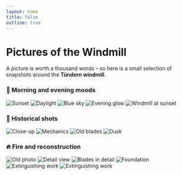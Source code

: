 ```yaml
---
layout: home
title: false
outline: true
---
```


# Pictures of the Windmill

A picture is worth a thousand words – so here is a small selection of snapshots around the **Tündern windmill**.

### 🌅 Morning and evening moods

<div class="scroll-gallery">
  <img src="/imgs/bilder/windmill-1.jpeg" alt="Sunset" class="scroll-img" />
  <img src="/imgs/bilder/windmill-2.jpeg" alt="Daylight" class="scroll-img" />
  <img src="/imgs/bilder/windmill-6.jpeg" alt="Blue sky" class="scroll-img" />
  <img src="/imgs/bilder/windmill-4.jpeg" alt="Evening glow" class="scroll-img" />
  <img src="/imgs/bilder/windmill-5.jpeg" alt="Windmill at sunset" class="scroll-img" />
</div>


### 🧾 Historical shots

<div class="scroll-gallery">
  <img src="/imgs/bilder/windmill-8.jpeg" alt="Close-up" class="scroll-img" />
  <img src="/imgs/bilder/windmill-13.jpeg" alt="Mechanics" class="scroll-img" />
  <img src="/imgs/bilder/windmill-14.jpeg" alt="Old blades" class="scroll-img" />
  <img src="/imgs/bilder/windmill-3.jpeg" alt="Dusk" class="scroll-img" />
</div>


### 🔥 Fire and reconstruction

<div class="scroll-gallery">
  <img src="/imgs/bilder/windmill-11.jpeg" alt="Old photo" class="scroll-img" />
  <img src="/imgs/bilder/windmill-12.jpeg" alt="Detail view" class="scroll-img" />
  <img src="/imgs/bilder/windmill-9.jpeg" alt="Blades in detail" class="scroll-img" />
  <img src="/imgs/bilder/windmill-10.jpeg" alt="Foundation" class="scroll-img" />
  <img src="/imgs/bilder/windmill-15.jpeg" alt="Extinguishing work" class="scroll-img" />
  <img src="/imgs/bilder/windmill-16.jpeg" alt="Extinguishing work" class="scroll-img" />
</div>
